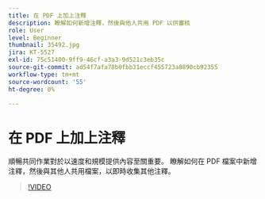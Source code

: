 ```yaml
---
title: 在 PDF 上加上注釋
description: 瞭解如何新增注釋，然後與他人共用 PDF 以供審核
role: User
level: Beginner
thumbnail: 35492.jpg
jira: KT-5527
exl-id: 75c51400-9ff9-46cf-a3a3-9d521c3eb35c
source-git-commit: ad54f7afa78b0fbb31eccf455723a8890cb92355
workflow-type: tm+mt
source-wordcount: '55'
ht-degree: 0%

---
```


# 在 PDF 上加上注釋

順暢共同作業對於以速度和規模提供內容至關重要。 瞭解如何在 PDF 檔案中新增注釋，然後與其他人共用檔案，以即時收集其他注釋。

>[!VIDEO](https://video.tv.adobe.com/v/35492?quality=12&learn=on&hidetitle=true)
